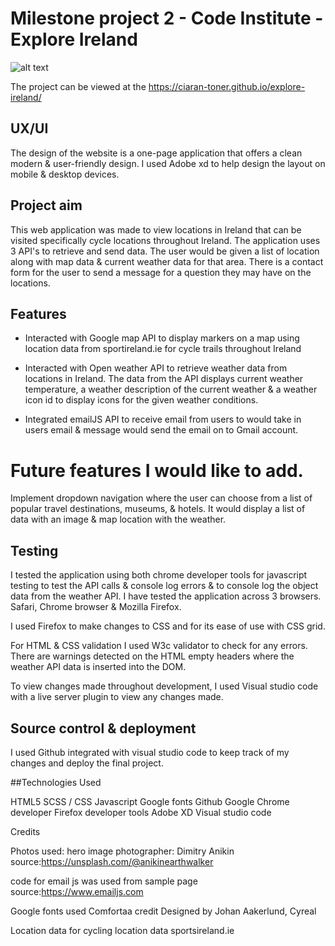 # Milestone project 2 - Code Institute - Explore Ireland


![alt text](https://github.com/ciaran-toner/explore-ireland/blob/master/assets/images/explore-ireland:mockup-design.png "Logo Title Text 1")



The project can be viewed at the https://ciaran-toner.github.io/explore-ireland/


## UX/UI

The design of the website is a one-page application that offers a clean modern & user-friendly design. I used Adobe xd to help design the layout on mobile & desktop devices.

## Project aim

This web application was made to view locations in Ireland that can be visited specifically cycle locations throughout Ireland. The application uses 3 API's to retrieve and send data. The user would be given a list of location along with map data & current weather data for that area. There is a contact form for the user to send a message for a question they may have on the locations.

## Features

- Interacted with Google map API to display markers on a map using location data from sportireland.ie for cycle trails throughout Ireland

- Interacted with Open weather API to retrieve weather data from locations in Ireland. The data from the API displays current weather temperature, a weather description of the current weather & a weather icon id to display icons for the given weather conditions.

- Integrated emailJS API to receive email from users to would take in users email & message would send the email on to Gmail account.


# Future features I would like to add.

Implement dropdown navigation where the user can choose from a list of popular travel destinations, museums, & hotels. It would display a list of data with an image & map location with the weather.


## Testing

I tested the application using both chrome developer tools for javascript testing to test the API calls & console log errors & to console log the object data from the weather API. I have tested the application across 3 browsers. Safari, Chrome browser & Mozilla Firefox.

I used Firefox to make changes to CSS and for its ease of use with CSS grid.

For HTML & CSS validation I used W3c validator to check for any errors. There are warnings detected on the HTML empty headers where the weather API data is inserted into the DOM.

To view changes made throughout development, I used Visual studio code with a live server plugin to view any changes made.

## Source control & deployment

I used Github integrated with visual studio code to keep track of my changes and deploy the final project.

##Technologies Used

HTML5
SCSS / CSS 
Javascript
Google fonts
Github
Google Chrome developer
Firefox developer tools
Adobe XD
Visual studio code

Credits

Photos used: hero image
photographer: Dimitry Anikin
source:https://unsplash.com/@anikinearthwalker

code for email js was used from sample page 
source:https://www.emailjs.com

Google fonts used Comfortaa
credit Designed by Johan Aakerlund, Cyreal

Location data for cycling location data sportsireland.ie

